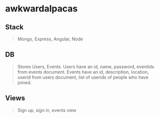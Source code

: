# awkwardalpacas
 ## Stack ##
 > Mongo, Express, Angular, Node
 
 ## DB ##
 > Stores Users, Events. Users have an id, name, password, eventids from events document. Events have an id, description, location, userid from users document, list of userids of people who have joined.
 
 ## Views ##
 > Sign up, sign in, events view
